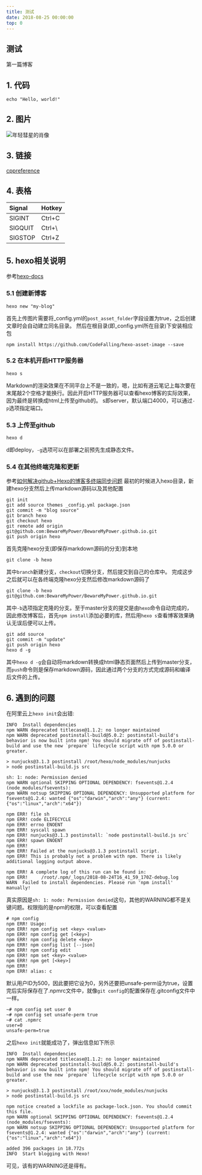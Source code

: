 ```yaml
---
title: 测试
date: 2018-08-25 00:00:00
top: 0
---
```

## 测试
第一篇博客
## 1. 代码
```
echo "Hello, world!"
```

## 2. 图片
![年轻彗星的肖像](年轻彗星的肖像.jpg)

## 3. 链接
[cppreference](https://zh.cppreference.com/w/%E9%A6%96%E9%A1%B5)

## 4. 表格
| Signal | Hotkey |
| :--- | :--- |
| SIGINT | Ctrl+C |
| SIGQUIT | Ctrl+\ |
| SIGSTOP | Ctrl+Z |

## 5. hexo相关说明
参考[hexo-docs](https://hexo.io/zh-cn/docs/commands.html)

### 5.1 创建新博客
```
hexo new "my-blog"
```
首先上传图片需要将\_config.yml的`post_asset_folder`字段设置为true，之后创建文章时会自动建立同名目录。
然后在根目录(即\_config.yml所在目录)下安装相应包
```
npm install https://github.com/CodeFalling/hexo-asset-image --save
```

### 5.2 在本机开启HTTP服务器
```
hexo s
```
Markdown的渲染效果在不同平台上不是一致的，嗯，比如有道云笔记上每次要在末尾敲2个空格才能换行。因此开启HTTP服务器可以查看hexo博客的实际效果，因为最终是转换成html上传至github的。
s即server，默认端口4000，可以通过`-p`选项指定端口。

### 5.3 上传至github
```
hexo d
```
d即deploy，`-g`选项可以在部署之前预先生成静态文件。

### 5.4 在其他终端克隆和更新
参考[如何解决github+Hexo的博客多终端同步问题](https://blog.csdn.net/Monkey_LZL/article/details/60870891)
最初的时候进入hexo目录，新建hexo分支然后上传markdown源码以及其他配置
```
git init
git add source themes _config.yml package.json
git commit -m "blog source"
git branch hexo
git checkout hexo
git remote add origin git@github.com:BewareMyPower/BewareMyPower.github.io.git
git push origin hexo
```

首先克隆hexo分支(即保存markdown源码的分支)到本地
```
git clone -b hexo
```
其中`branch`新建分支，`checkout`切换分支，然后提交到自己的仓库中。
完成这步之后就可以在各终端克隆hexo分支然后修改markdown源码了
```
git clone -b hexo git@github.com:BewareMyPower/BewareMyPower.github.io.git
```
其中`-b`选项指定克隆的分支。至于master分支的提交是由`hexo`命令自动完成的，因此修改博客后，首先`npm install`添加必要的库，然后用`hexo s`查看博客效果确认无误后便可以上传。
```
git add source
git commit -m "update"
git push origin hexo
hexo d -g
```
其中`hexo d -g`会自动将markdown转换成html静态页面然后上传到master分支，而`push`命令则是保存markdown源码，因此通过两个分支的方式完成源码和编译后文件的上传。

## 6. 遇到的问题
在阿里云上`hexo init`会出错:
```
INFO  Install dependencies
npm WARN deprecated titlecase@1.1.2: no longer maintained
npm WARN deprecated postinstall-build@5.0.2: postinstall-build's behavior is now built into npm! You should migrate off of postinstall-build and use the new `prepare` lifecycle script with npm 5.0.0 or greater.

> nunjucks@3.1.3 postinstall /root/hexo/node_modules/nunjucks
> node postinstall-build.js src

sh: 1: node: Permission denied
npm WARN optional SKIPPING OPTIONAL DEPENDENCY: fsevents@1.2.4 (node_modules/fsevents):
npm WARN notsup SKIPPING OPTIONAL DEPENDENCY: Unsupported platform for fsevents@1.2.4: wanted {"os":"darwin","arch":"any"} (current: {"os":"linux","arch":"x64"})

npm ERR! file sh
npm ERR! code ELIFECYCLE
npm ERR! errno ENOENT
npm ERR! syscall spawn
npm ERR! nunjucks@3.1.3 postinstall: `node postinstall-build.js src`
npm ERR! spawn ENOENT
npm ERR!
npm ERR! Failed at the nunjucks@3.1.3 postinstall script.
npm ERR! This is probably not a problem with npm. There is likely additional logging output above.

npm ERR! A complete log of this run can be found in:
npm ERR!     /root/.npm/_logs/2018-08-24T16_41_59_170Z-debug.log
WARN  Failed to install dependencies. Please run 'npm install' manually!
```
真实原因是`sh: 1: node: Permission denied`这句，其他的WARNING都不是关键问题。权限指的是npm的权限，可以查看配置
```
# npm config
npm ERR! Usage:
npm ERR! npm config set <key> <value>
npm ERR! npm config get [<key>]
npm ERR! npm config delete <key>
npm ERR! npm config list [--json]
npm ERR! npm config edit
npm ERR! npm set <key> <value>
npm ERR! npm get [<key>]
npm ERR!
npm ERR! alias: c
```
默认用户ID为500，因此要把它设为0，另外还要把unsafe-perm设为true，设置完后实际保存在了.npmrc文件中，就像`git config`的配置保存在.gitconfig文件中一样。
```
~# npm config set user 0
~# npm config set unsafe-perm true
~# cat .npmrc
user=0
unsafe-perm=true
```
之后`hexo init`就能成功了，弹出信息如下所示
```
INFO  Install dependencies
npm WARN deprecated titlecase@1.1.2: no longer maintained
npm WARN deprecated postinstall-build@5.0.2: postinstall-build's behavior is now built into npm! You should migrate off of postinstall-build and use the new `prepare` lifecycle script with npm 5.0.0 or greater.

> nunjucks@3.1.3 postinstall /root/xxx/node_modules/nunjucks
> node postinstall-build.js src

npm notice created a lockfile as package-lock.json. You should commit this file.
npm WARN optional SKIPPING OPTIONAL DEPENDENCY: fsevents@1.2.4 (node_modules/fsevents):
npm WARN notsup SKIPPING OPTIONAL DEPENDENCY: Unsupported platform for fsevents@1.2.4: wanted {"os":"darwin","arch":"any"} (current: {"os":"linux","arch":"x64"})

added 396 packages in 18.772s
INFO  Start blogging with Hexo!
```
可见，该有的WARNING还是得有。
